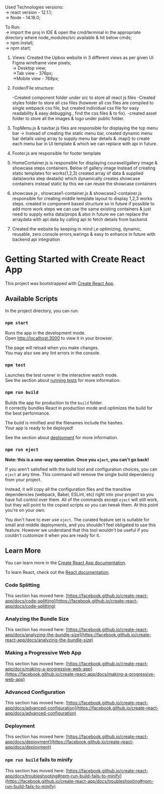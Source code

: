 
Used Technologies versions:   
     -> react version - 12.1.1;         
     -> Node          - 14.16.0;       
     
To Run:    
     -> import the proj in IDE & open the cmd/terminal in the appropriate directory where node_modules/src available & hit below cmds;   
     -> npm install;  
     -> npm start;  
1) Views: Created the Upbox website in 3 different views as per given UI Figma wireframe view pixels;    
       -> Desktop view;      
       ->Tab view - 376px;     
       ->Mobile view - 768px;   

2) Folder/File structure:

    -Created component folder under src  to store all react js files
    -Created styles folder to store all css files (however all css files are compiled to single webpack css file, but created
        individual css file for easy readability & easy debugging , find the css files & to fix).
    -created asset folder to store all the images & logo under public folder.

3)  TopMenu.js & navbar.js files are responsible for displaying the top menu bar
     -> Instead of creating the static menu bar, created dynamic menu bar details using array to supply menu bar details & .map() to create each menu bar in UI template & which we can replace with api in future.

4)  Footer.js  are responsible for footer template

5)  HomeContainer.js is responsible for displaying courasel/gallery image & showcase steps containers.
        Below of gallery image Instead of creating static templates for works(1,2,3)
        created array of data & supplied data(works step deatails) which dynamically creates showcase containers instead static
        by this we can reuse the showcase containers 

6)  showcase.js , showcase1-container.js & showcase2-container.js
        responsible for creating middle template layout to display 1,2,3 works steps.
        created in component based structure so in future if possible to add more work steps we can use the same existing containers & just need to supply extra data/props & also in future we can replace the arraydata with api data by calling api to fetch details from backend.

7) Created the website by keeping in mind i,e optimizing, dynamic, reusable, zero console errors,warings & easy to enhance in future with backend api integration  


# Getting Started with Create React App

This project was bootstrapped with [Create React App](https://github.com/facebook/create-react-app).

## Available Scripts

In the project directory, you can run:

### `npm start`

Runs the app in the development mode.\
Open [http://localhost:3000](http://localhost:3000) to view it in your browser.

The page will reload when you make changes.\
You may also see any lint errors in the console.

### `npm test`

Launches the test runner in the interactive watch mode.\
See the section about [running tests](https://facebook.github.io/create-react-app/docs/running-tests) for more information.

### `npm run build`

Builds the app for production to the `build` folder.\
It correctly bundles React in production mode and optimizes the build for the best performance.

The build is minified and the filenames include the hashes.\
Your app is ready to be deployed!

See the section about [deployment](https://facebook.github.io/create-react-app/docs/deployment) for more information.

### `npm run eject`

**Note: this is a one-way operation. Once you `eject`, you can't go back!**

If you aren't satisfied with the build tool and configuration choices, you can `eject` at any time. This command will remove the single build dependency from your project.

Instead, it will copy all the configuration files and the transitive dependencies (webpack, Babel, ESLint, etc) right into your project so you have full control over them. All of the commands except `eject` will still work, but they will point to the copied scripts so you can tweak them. At this point you're on your own.

You don't have to ever use `eject`. The curated feature set is suitable for small and middle deployments, and you shouldn't feel obligated to use this feature. However we understand that this tool wouldn't be useful if you couldn't customize it when you are ready for it.

## Learn More

You can learn more in the [Create React App documentation](https://facebook.github.io/create-react-app/docs/getting-started).

To learn React, check out the [React documentation](https://reactjs.org/).

### Code Splitting

This section has moved here: [https://facebook.github.io/create-react-app/docs/code-splitting](https://facebook.github.io/create-react-app/docs/code-splitting)

### Analyzing the Bundle Size

This section has moved here: [https://facebook.github.io/create-react-app/docs/analyzing-the-bundle-size](https://facebook.github.io/create-react-app/docs/analyzing-the-bundle-size)

### Making a Progressive Web App

This section has moved here: [https://facebook.github.io/create-react-app/docs/making-a-progressive-web-app](https://facebook.github.io/create-react-app/docs/making-a-progressive-web-app)

### Advanced Configuration

This section has moved here: [https://facebook.github.io/create-react-app/docs/advanced-configuration](https://facebook.github.io/create-react-app/docs/advanced-configuration)

### Deployment

This section has moved here: [https://facebook.github.io/create-react-app/docs/deployment](https://facebook.github.io/create-react-app/docs/deployment)

### `npm run build` fails to minify

This section has moved here: [https://facebook.github.io/create-react-app/docs/troubleshooting#npm-run-build-fails-to-minify](https://facebook.github.io/create-react-app/docs/troubleshooting#npm-run-build-fails-to-minify)
